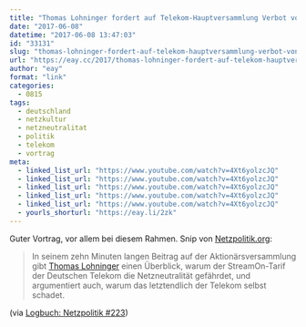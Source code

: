 ```yaml
---
title: "Thomas Lohninger fordert auf Telekom-Hauptversammlung Verbot von \"StreamOn\""
date: "2017-06-08"
datetime: "2017-06-08 13:47:03"
id: "33131"
slug: "thomas-lohninger-fordert-auf-telekom-hauptversammlung-verbot-von-streamon"
url: "https://eay.cc/2017/thomas-lohninger-fordert-auf-telekom-hauptversammlung-verbot-von-streamon/"
author: "eay"
format: "link"
categories:
  - 0815
tags:
  - deutschland
  - netzkultur
  - netzneutralitat
  - politik
  - telekom
  - vortrag
meta:
  - linked_list_url: "https://www.youtube.com/watch?v=4Xt6yolzcJQ"
  - linked_list_url: "https://www.youtube.com/watch?v=4Xt6yolzcJQ"
  - linked_list_url: "https://www.youtube.com/watch?v=4Xt6yolzcJQ"
  - linked_list_url: "https://www.youtube.com/watch?v=4Xt6yolzcJQ"
  - linked_list_url: "https://www.youtube.com/watch?v=4Xt6yolzcJQ"
  - yourls_shorturl: "https://eay.li/2zk"
---
```


Guter Vortrag, vor allem bei diesem Rahmen. Snip von [Netzpolitik.org](https://netzpolitik.org/2017/bei-der-telekom-hauptversammlung-die-netzneutralitaet-verteidigen/):

> In seinem zehn Minuten langen Beitrag auf der Aktionärsversammlung gibt [Thomas Lohninger](http://socialhack.eu/) einen Überblick, warum der StreamOn-Tarif der Deutschen Telekom die Netzneutralität gefährdet, und argumentiert auch, warum das letztendlich der Telekom selbst schadet.

(via [Logbuch: Netzpolitik #223](https://logbuch-netzpolitik.de/lnp223-was-damals-unrecht-war-muss-heute-recht-sein))

